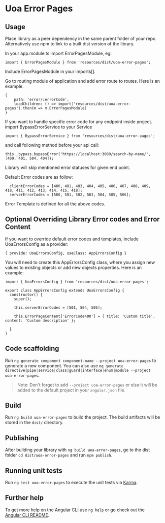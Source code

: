 # Uoa Error Pages

## Usage

Place library as a peer dependency in the same parent folder of your repo. Alternatively use npm to link to a built dist version of the library.

In your app.module.ts import ErrorPagesModule, eg:

`import { ErrorPagesModule } from 'resources/dist/uoa-error-pages';`

Include ErrorPagesModule in your imports[].

Go to routing module of application and add error route to routes. Here is an example:

```
{
    path: 'error/:errorCode',
    loadChildren: () => import('resources/dist/uoa-error-pages').then(m => m.ErrorPagesModule)
}
```

If you want to handle specific error code for any endpoint inside project. import BypassErrorService to your Service

`import { BypassErrorService } from 'resources/dist/uoa-error-pages';`

and call following method before your api call:

`this._bypass.bypassError('https://localhost:3000/search-by-name/', [409, 401, 504, 404]);`

Library will skip mentioned error statuses for given end point.

Default Error codes are as follow:

```
  clientErrorCodes = [400, 401, 403, 404, 405, 406, 407, 408, 409, 410, 411, 412, 413, 414, 415, 418];
  serverErrorCodes = [500, 501, 502, 503, 504, 505, 506];
```

Error Template is defined for all the above codes.

## Optional Overriding Library Error codes and Error Content

If you want to override default error codes and templates, include UoaErrorsConfig as a provider:

`{ provide: UoaErrorsConfig, useClass: AppErrorsConfig }`

You will need to create this AppErrorsConfig class, where you assign new values to existing objects or add new objects properties. Here is an example:

```
import { UoaErrorsConfig } from 'resources/dist/uoa-error-pages';

export class AppErrorsConfig extends UoaErrorsConfig {
  constructor() {
    super();

    this.serverErrorCodes = [501, 504, 505];

    this.ErrorPageContent['ErrorCode400'] = { title: 'Custom title', content: 'Custom description' };

  }
}

```

## Code scaffolding

Run `ng generate component component-name --project uoa-error-pages` to generate a new component. You can also use `ng generate directive|pipe|service|class|guard|interface|enum|module --project uoa-error-pages`.

> Note: Don't forget to add `--project uoa-error-pages` or else it will be added to the default project in your `angular.json` file.

## Build

Run `ng build uoa-error-pages` to build the project. The build artifacts will be stored in the `dist/` directory.

## Publishing

After building your library with `ng build uoa-error-pages`, go to the dist folder `cd dist/uoa-error-pages` and run `npm publish`.

## Running unit tests

Run `ng test uoa-error-pages` to execute the unit tests via [Karma](https://karma-runner.github.io).

## Further help

To get more help on the Angular CLI use `ng help` or go check out the [Angular CLI README](https://github.com/angular/angular-cli/blob/master/README.md).
